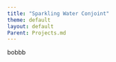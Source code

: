 ```yaml
---
title: "Sparkling Water Conjoint"
theme: default
layout: default
Parent: Projects.md
---
```


bobbb
